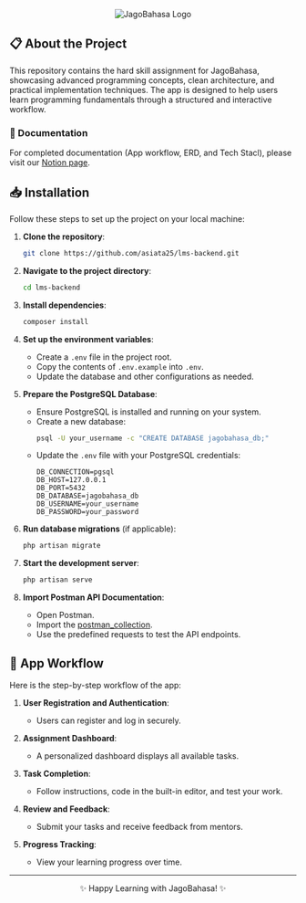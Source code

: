 <p align="center">
  <img src="https://cdn-1.jagobahasa.com/2024/07/Jago-Bahasa-logo-v2-300x77.png.webp" alt="JagoBahasa Logo" />
</p>

## 📋 About the Project

This repository contains the hard skill assignment for JagoBahasa, showcasing advanced programming concepts, clean architecture, and practical implementation techniques. The app is designed to help users learn programming fundamentals through a structured and interactive workflow.

### 📄 Documentation
For completed documentation (App workflow, ERD, and Tech Stacl), please visit our [Notion page](https://lutfikhoir.notion.site/LMS-for-Course-Module-Creation-1837aba2acb780ef8905dacacb530d7c?pvs=4).

## 📥 Installation

Follow these steps to set up the project on your local machine:

1. **Clone the repository**:
   ```bash
   git clone https://github.com/asiata25/lms-backend.git
   ```

2. **Navigate to the project directory**:
   ```bash
   cd lms-backend
   ```

3. **Install dependencies**:

   ```bash
   composer install
   ```

4. **Set up the environment variables**:
   - Create a `.env` file in the project root.
   - Copy the contents of `.env.example` into `.env`.
   - Update the database and other configurations as needed.

5. **Prepare the PostgreSQL Database**:
   - Ensure PostgreSQL is installed and running on your system.
   - Create a new database:
     ```bash
     psql -U your_username -c "CREATE DATABASE jagobahasa_db;"
     ```
   - Update the `.env` file with your PostgreSQL credentials:
     ```env
     DB_CONNECTION=pgsql
     DB_HOST=127.0.0.1
     DB_PORT=5432
     DB_DATABASE=jagobahasa_db
     DB_USERNAME=your_username
     DB_PASSWORD=your_password
     ```

6. **Run database migrations** (if applicable):
   ```bash
   php artisan migrate
   ```

7. **Start the development server**:
     ```bash
     php artisan serve
     ```

8. **Import Postman API Documentation**:
   - Open Postman.
   - Import the [postman_collection](docs/API%20Docs-%20LMS%20for%20Jagobahasa.postman_collection.json).
   - Use the predefined requests to test the API endpoints.

## 🔄 App Workflow

Here is the step-by-step workflow of the app:

1. **User Registration and Authentication**:
   - Users can register and log in securely.

2. **Assignment Dashboard**:
   - A personalized dashboard displays all available tasks.

3. **Task Completion**:
   - Follow instructions, code in the built-in editor, and test your work.

4. **Review and Feedback**:
   - Submit your tasks and receive feedback from mentors.

5. **Progress Tracking**:
   - View your learning progress over time.

---

<p align="center">✨ Happy Learning with JagoBahasa! ✨</p>
